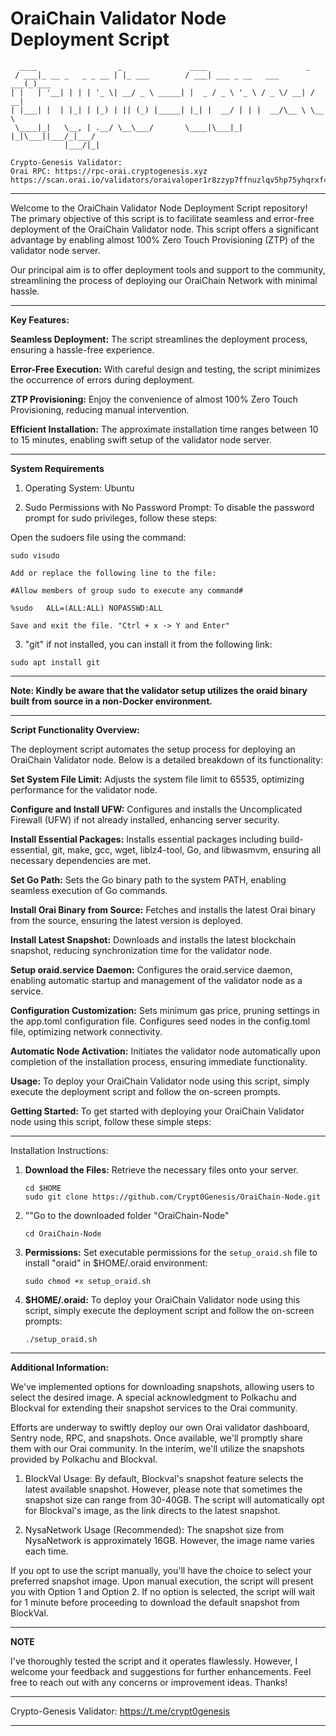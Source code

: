 # OraiChain Validator Node Deployment Script

```
  ____                  _               ____                      _     
 / ___|_ __ _   _ _ __ | |_ ___        / ___| ___ _ __   ___  ___(_)___ 
| |   | '__| | | | '_ \| __/ _ \ _____| |  _ / _ \ '_ \ / _ \/ __| / __|
| |___| |  | |_| | |_) | || (_) |_____| |_| |  __/ | | |  __/\__ \ \__ \
 \____|_|   \__, | .__/ \__\___/       \____|\___|_| |_|\___||___/_|___/
            |___/|_|                                                   

Crypto-Genesis Validator:
Orai RPC: https://rpc-orai.cryptogenesis.xyz
https://scan.orai.io/validators/oraivaloper1r8zzyp7ffnuzlqv5hp75yhqrxf4g9fad532p7h
```

************************************************************************************************************************
Welcome to the OraiChain Validator Node Deployment Script repository! The primary objective of this script is to facilitate seamless and error-free deployment of the OraiChain Validator node. This script offers a significant advantage by enabling almost 100% Zero Touch Provisioning (ZTP) of the validator node server.

Our principal aim is to offer deployment tools and support to the community, streamlining the process of deploying our OraiChain Network with minimal hassle.

************************************************************************************************************************

**Key Features:**

**Seamless Deployment:**
The script streamlines the deployment process, ensuring a hassle-free experience.

**Error-Free Execution:** 
With careful design and testing, the script minimizes the occurrence of errors during deployment.

**ZTP Provisioning:**
Enjoy the convenience of almost 100% Zero Touch Provisioning, reducing manual intervention.

**Efficient Installation:**
The approximate installation time ranges between 10 to 15 minutes, enabling swift setup of the validator node server.

************************************************************************************************************************

**System Requirements**


1) Operating System: Ubuntu

2) Sudo Permissions with No Password Prompt:
To disable the password prompt for sudo privileges, follow these steps:

Open the sudoers file using the command: 
```
sudo visudo

Add or replace the following line to the file:

#Allow members of group sudo to execute any command#

%sudo   ALL=(ALL:ALL) NOPASSWD:ALL

Save and exit the file. "Ctrl + x -> Y and Enter"
```
3) "git" if not installed, you can install it from the following link:
```
sudo apt install git
```

************************************************************************************************************************
**Note: Kindly be aware that the validator setup utilizes the oraid binary built from source in a non-Docker environment.**
*************************************************************************************************************************

**Script Functionality Overview:**

The deployment script automates the setup process for deploying an OraiChain Validator node. Below is a detailed breakdown of its functionality:

**Set System File Limit:** 
Adjusts the system file limit to 65535, optimizing performance for the validator node.

**Configure and Install UFW:** 
Configures and installs the Uncomplicated Firewall (UFW) if not already installed, enhancing server security.

**Install Essential Packages:**
Installs essential packages including build-essential, git, make, gcc, wget, liblz4-tool, Go, and libwasmvm, ensuring all necessary dependencies are met.

**Set Go Path:** 
Sets the Go binary path to the system PATH, enabling seamless execution of Go commands.

**Install Orai Binary from Source:** 
Fetches and installs the latest Orai binary from the source, ensuring the latest version is deployed.

**Install Latest Snapshot:** 
Downloads and installs the latest blockchain snapshot, reducing synchronization time for the validator node.

**Setup oraid.service Daemon:** 
Configures the oraid.service daemon, enabling automatic startup and management of the validator node as a service.

**Configuration Customization:**
Sets minimum gas price, pruning settings in the app.toml configuration file.
Configures seed nodes in the config.toml file, optimizing network connectivity.

**Automatic Node Activation:** 
Initiates the validator node automatically upon completion of the installation process, ensuring immediate functionality.

**Usage:**
To deploy your OraiChain Validator node using this script, simply execute the deployment script and follow the on-screen prompts.

**Getting Started:**
To get started with deploying your OraiChain Validator node using this script, follow these simple steps:

************************************************************************************************************************

Installation Instructions:

1. **Download the Files:** Retrieve the necessary files onto your server.
   ```
   cd $HOME
   sudo git clone https://github.com/Crypt0Genesis/OraiChain-Node.git
   ```
2. ""Go to the downloaded folder "OraiChain-Node"
   ```
   cd OraiChain-Node
   ```
3. **Permissions:**
   Set executable permissions for the `setup_oraid.sh` file to install "oraid" in $HOME/.oraid environment:
   ```
   sudo chmod +x setup_oraid.sh
   ```
   
4. **$HOME/.oraid:** To deploy your OraiChain Validator node using this script, simply execute the deployment script and follow the on-screen prompts:
   ```
   ./setup_oraid.sh
   ```

************************************************************************************************************************
**Additional Information:**

We've implemented options for downloading snapshots, allowing users to select the desired image. A special acknowledgment to Polkachu and Blockval for extending their snapshot services to the Orai community.

Efforts are underway to swiftly deploy our own Orai validator dashboard, Sentry node, RPC, and snapshots. Once available, we'll promptly share them with our Orai community. In the interim, we'll utilize the snapshots provided by Polkachu and Blockval.

1. BlockVal Usage:
   By default, Blockval's snapshot feature selects the latest available snapshot. However, please note that sometimes the snapshot size can range from 30-40GB.
   The script will automatically opt for Blockval's image, as the link directs to the latest snapshot. 

2. NysaNetwork Usage (Recommended):
   The snapshot size from NysaNetwork is approximately 16GB. However, the image name varies each time.
 
If you opt to use the script manually, you'll have the choice to select your preferred snapshot image. Upon manual execution, the script will present you with Option 1 and Option 2. If no option is selected, the script will wait for 1 minute before proceeding to download the default snapshot from BlockVal.

************************************************************************************************************************

**NOTE**

I've thoroughly tested the script and it operates flawlessly. However, I welcome your feedback and suggestions for further enhancements. Feel free to reach out with any concerns or improvement ideas. Thanks!

**************************
Crypto-Genesis Validator:
https://t.me/crypt0genesis
**************************
